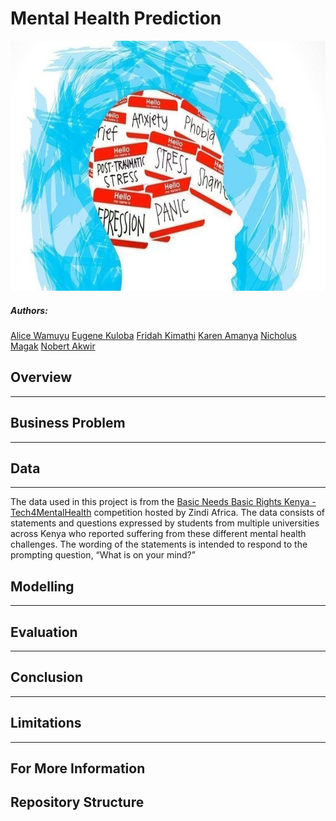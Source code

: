 # **Mental Health Prediction**

<img src="Images\mentalhealth.jpg" alt="Mental Health image" width="650" height="400">

##### **Authors**: 
[Alice Wamuyu](alice.wamuyu@student.moringaschool.com)
[Eugene Kuloba](eugene.kuloba@student.moringaschool.com)
[Fridah Kimathi](mailto:fridahnkirotekimathi@gmail.com)
[Karen Amanya](karen.amanya@student.moringaschool.com)
[Nicholus Magak](nicholus.magak@student.moringaschool.com)
[Nobert Akwir](nobert.akwir@student.moringaschool.com)

## Overview
****

## Business Problem
***

## Data
***

The data used in this project is from the <a href="https://zindi.africa/competitions/basic-needs-basic-rights-kenya-tech4mentalhealth/data">  Basic Needs Basic Rights Kenya - Tech4MentalHealth</a> competition hosted by Zindi Africa. The data consists of statements and questions expressed by students from multiple universities across Kenya who reported suffering from these different mental health challenges. The wording of the statements is intended to respond to the prompting question, “What is on your mind?”

## Modelling
***

## Evaluation
***

## Conclusion
***

## Limitations
***

## For More Information

## Repository Structure